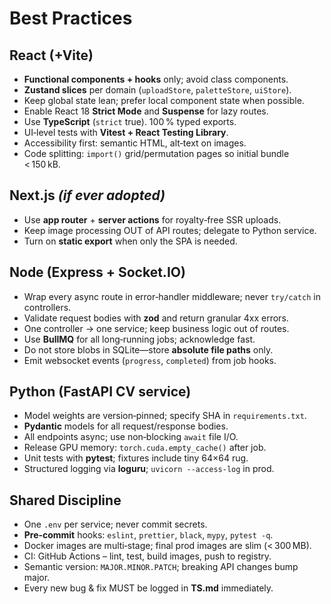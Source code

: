 # Best Practices

## React (+Vite)
- **Functional components + hooks** only; avoid class components.
- **Zustand slices** per domain (`uploadStore`, `paletteStore`, `uiStore`).
- Keep global state lean; prefer local component state when possible.
- Enable React 18 **Strict Mode** and **Suspense** for lazy routes.
- Use **TypeScript** (`strict` true). 100 % typed exports.
- UI‑level tests with **Vitest + React Testing Library**.
- Accessibility first: semantic HTML, alt‑text on images.
- Code splitting: `import()` grid/permutation pages so initial bundle < 150 kB.

## Next.js *(if ever adopted)*
- Use **app router** + **server actions** for royalty‑free SSR uploads.
- Keep image processing OUT of API routes; delegate to Python service.
- Turn on **static export** when only the SPA is needed.

## Node (Express + Socket.IO)
- Wrap every async route in error‑handler middleware; never `try/catch` in controllers.
- Validate request bodies with **zod** and return granular 4xx errors.
- One controller → one service; keep business logic out of routes.
- Use **BullMQ** for all long‑running jobs; acknowledge fast.
- Do not store blobs in SQLite—store **absolute file paths** only.
- Emit websocket events (`progress`, `completed`) from job hooks.

## Python (FastAPI CV service)
- Model weights are version‑pinned; specify SHA in `requirements.txt`.
- **Pydantic** models for all request/response bodies.
- All endpoints async; use non‑blocking `await` file I/O.
- Release GPU memory: `torch.cuda.empty_cache()` after job.
- Unit tests with **pytest**; fixtures include tiny 64×64 rug.
- Structured logging via **loguru**; `uvicorn --access-log` in prod.

## Shared Discipline
- One `.env` per service; never commit secrets.
- **Pre‑commit** hooks: `eslint`, `prettier`, `black`, `mypy`, `pytest -q`.
- Docker images are multi‑stage; final prod images are slim (< 300 MB).
- CI: GitHub Actions – lint, test, build images, push to registry.
- Semantic version: `MAJOR.MINOR.PATCH`; breaking API changes bump major.
- Every new bug & fix MUST be logged in **TS.md** immediately.

